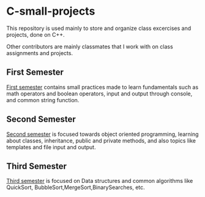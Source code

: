 # C-small-projects

This repository is used mainly to store and organize class excercises and projects, done on C++.

Other contributors are mainly classmates that I work with on class assignments and projects.


## First Semester

[First semester](1stSemesterActivities/) contains small practices made to learn fundamentals such as math operators and boolean operators, input and output through console, and common string function.

## Second Semester
[Second semester](2ndSemesterActivities/) is focused towards object oriented programming, learning about classes, inheritance, public and private methods, and also topics like templates and file input and output.

## Third Semester
[Third semester](3rdSemesterActivities/) is focused on Data structures and common algorithms like QuickSort, BubbleSort,MergeSort,BinarySearches, etc.
